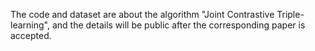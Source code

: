 The code and dataset are about the algorithm "Joint Contrastive Triple-learning", and the details will be public after the corresponding paper is accepted.
